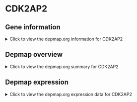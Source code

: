 <h1>CDK2AP2</h1>

<h2>Gene information</h2>
<details>
  <summary>Click to view the depmap.org information for CDK2AP2</summary>
  <iframe src="https://depmap.org/portal/gene/CDK2AP2?tab=about" style="border:none;width:100%;height:800px"></iframe>
</details>

<h2>Depmap overview</h2>
<details>
  <summary>Click to view the depmap.org summary for CDK2AP2</summary>
  <iframe src="https://depmap.org/portal/gene/CDK2AP2?tab=overview" style="border:none;width:100%;height:800px"></iframe>
</details>

<h2>Depmap expression</h2>
<details>
  <summary>Click to view the depmap.org expression data for CDK2AP2</summary>
  <iframe src="https://depmap.org/portal/gene/CDK2AP2?tab=characterization" style="border:none;width:100%;height:800px"></iframe>
</details>


<!--
<h2>Reactome Pathway diagram</h2>
<details>
  <summary>Click to view Reactome pathway for CDK2AP2</summary>
  PNAME
</details>
-->


